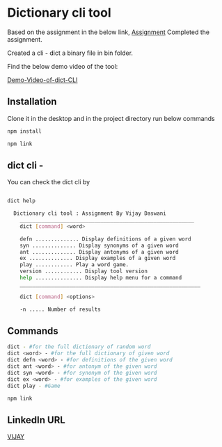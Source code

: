 # Dictionary cli tool

Based on the assignment in the below link,
[Assignment](https://paper.dropbox.com/published/Command-Line-Dictionary-Tool-5c8L4xJ7M5IfPSeuGMXYLKJ)
Completed the assignment.

Created a cli - dict 
a binary file in bin folder.

Find the below demo video of the tool:

[Demo-Video-of-dict-CLI](https://www.dropbox.com/s/5q700s41vjykjf3/Cli-Demo.mp4?dl=0)

## Installation

Clone it in the desktop and in the project directory run below commands
```bash
npm install

npm link 
```

## dict cli - 

You can check the dict cli by 

```bash

dict help 

  Dictionary cli tool : Assignment By Vijay Daswani
    ________________________________________________________
    dict [command] <word>

    defn .............. Display definitions of a given word
    syn .............. Display synonyms of a given word
    ant .............. Display antonyms of a given word
    ex .............. Display examples of a given word
    play ............ Play a word game.
    version ............ Display tool version
    help ............... Display help menu for a command
    __________________________________________________________

    dict [command] <options>

    -n ..... Number of results


```

## Commands

```bash
dict - #for the full dictionary of random word
dict <word> - #for the full dictionary of given word
dict defn <word> - #for definitions of the given word
dict ant <word> - #for antonym of the given word
dict syn <word> - #for synonym of the given word
dict ex <word> - #for examples of the given word
dict play - #Game

npm link 
```
## LinkedIn URL
[VIJAY](https://www.linkedin.com/in/vijaydaswani11/)
